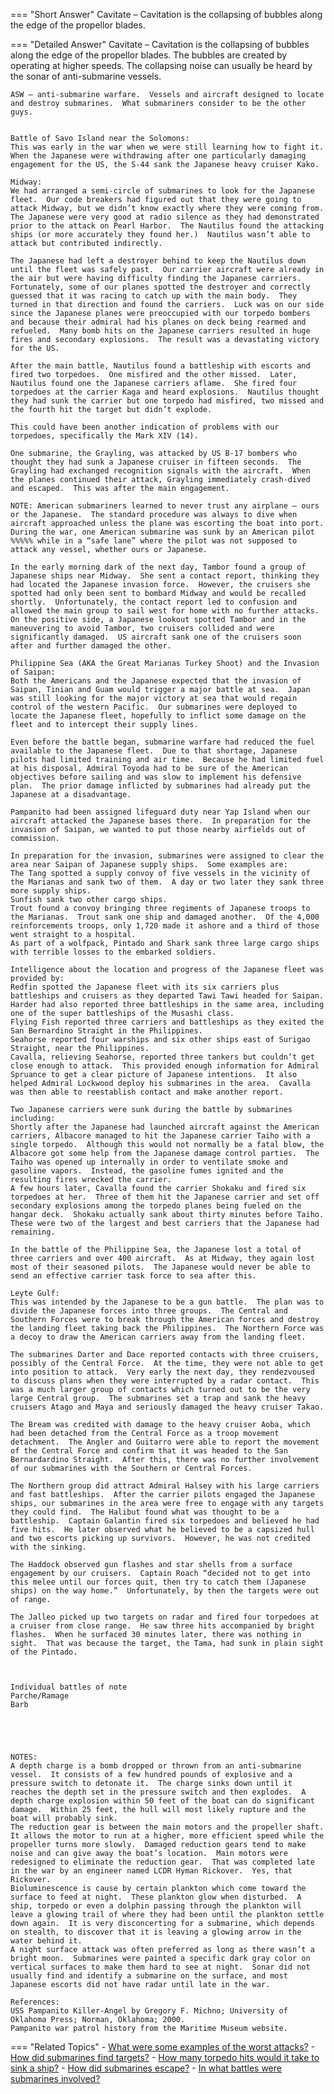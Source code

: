 
=== "Short Answer"
    Cavitate – Cavitation is the collapsing of bubbles along the edge of the propellor blades.

=== "Detailed Answer"
    Cavitate – Cavitation is the collapsing of bubbles along the edge of the propellor blades.  The bubbles are created by operating at higher speeds.  The collapsing noise can usually be heard by the sonar of anti-submarine vessels.

    ASW – anti-submarine warfare.  Vessels and aircraft designed to locate and destroy submarines.  What submariners consider to be the other guys.


    Battle of Savo Island near the Solomons:
    This was early in the war when we were still learning how to fight it.  When the Japanese were withdrawing after one particularly damaging engagement for the US, the S-44 sank the Japanese heavy cruiser Kako.

    Midway:
    We had arranged a semi-circle of submarines to look for the Japanese fleet.  Our code breakers had figured out that they were going to attack Midway, but we didn’t know exactly where they were coming from.  The Japanese were very good at radio silence as they had demonstrated prior to the attack on Pearl Harbor.  The Nautilus found the attacking ships (or more accurately they found her.)  Nautilus wasn’t able to attack but contributed indirectly.

    The Japanese had left a destroyer behind to keep the Nautilus down until the fleet was safely past.  Our carrier aircraft were already in the air but were having difficulty finding the Japanese carriers.  Fortunately, some of our planes spotted the destroyer and correctly guessed that it was racing to catch up with the main body.  They turned in that direction and found the carriers.  Luck was on our side since the Japanese planes were preoccupied with our torpedo bombers and because their admiral had his planes on deck being rearmed and refueled.  Many bomb hits on the Japanese carriers resulted in huge fires and secondary explosions.  The result was a devastating victory for the US.

    After the main battle, Nautilus found a battleship with escorts and fired two torpedoes.  One misfired and the other missed.  Later, Nautilus found one the Japanese carriers aflame.  She fired four torpedoes at the carrier Kaga and heard explosions.  Nautilus thought they had sunk the carrier but one torpedo had misfired, two missed and the fourth hit the target but didn’t explode.

    This could have been another indication of problems with our torpedoes, specifically the Mark XIV (14).

    One submarine, the Grayling, was attacked by US B-17 bombers who thought they had sunk a Japanese cruiser in fifteen seconds.  The Grayling had exchanged recognition signals with the aircraft.  When the planes continued their attack, Grayling immediately crash-dived and escaped.  This was after the main engagement.

    NOTE: American submariners learned to never trust any airplane – ours or the Japanese.  The standard procedure was always to dive when aircraft approached unless the plane was escorting the boat into port.  During the war, one American submarine was sunk by an American pilot %%%%% while in a “safe lane” where the pilot was not supposed to attack any vessel, whether ours or Japanese.

    In the early morning dark of the next day, Tambor found a group of Japanese ships near Midway.  She sent a contact report, thinking they had located the Japanese invasion force.  However, the cruisers she spotted had only been sent to bombard Midway and would be recalled shortly.  Unfortunately, the contact report led to confusion and allowed the main group to sail west for home with no further attacks.  On the positive side, a Japanese lookout spotted Tambor and in the maneuvering to avoid Tambor, two cruisers collided and were significantly damaged.  US aircraft sank one of the cruisers soon after and further damaged the other.

    Philippine Sea (AKA the Great Marianas Turkey Shoot) and the Invasion of Saipan:
    Both the Americans and the Japanese expected that the invasion of Saipan, Tinian and Guam would trigger a major battle at sea.  Japan was still looking for the major victory at sea that would regain control of the western Pacific.  Our submarines were deployed to locate the Japanese fleet, hopefully to inflict some damage on the fleet and to intercept their supply lines.

    Even before the battle began, submarine warfare had reduced the fuel available to the Japanese fleet.  Due to that shortage, Japanese pilots had limited training and air time.  Because he had limited fuel at his disposal, Admiral Toyoda had to be sure of the American objectives before sailing and was slow to implement his defensive plan.  The prior damage inflicted by submarines had already put the Japanese at a disadvantage.

    Pampanito had been assigned lifeguard duty near Yap Island when our aircraft attacked the Japanese bases there.  In preparation for the invasion of Saipan, we wanted to put those nearby airfields out of commission.

    In preparation for the invasion, submarines were assigned to clear the area near Saipan of Japanese supply ships.  Some examples are:
    The Tang spotted a supply convoy of five vessels in the vicinity of the Marianas and sank two of them.  A day or two later they sank three more supply ships.
    Sunfish sank two other cargo ships.
    Trout found a convoy bringing three regiments of Japanese troops to the Marianas.  Trout sank one ship and damaged another.  Of the 4,000 reinforcements troops, only 1,720 made it ashore and a third of those went straight to a hospital.
    As part of a wolfpack, Pintado and Shark sank three large cargo ships with terrible losses to the embarked soldiers.

    Intelligence about the location and progress of the Japanese fleet was provided by:
    Redfin spotted the Japanese fleet with its six carriers plus battleships and cruisers as they departed Tawi Tawi headed for Saipan.
    Harder had also reported three battleships in the same area, including one of the super battleships of the Musashi class.
    Flying Fish reported three carriers and battleships as they exited the San Bernardino Straight in the Philippines.
    Seahorse reported four warships and six other ships east of Surigao Straight, near the Philippines.
    Cavalla, relieving Seahorse, reported three tankers but couldn’t get close enough to attack.  This provided enough information for Admiral Spruance to get a clear picture of Japanese intentions.  It also helped Admiral Lockwood deploy his submarines in the area.  Cavalla was then able to reestablish contact and make another report.

    Two Japanese carriers were sunk during the battle by submarines including:
    Shortly after the Japanese had launched aircraft against the American carriers, Albacore managed to hit the Japanese carrier Taiho with a single torpedo.  Although this would not normally be a fatal blow, the Albacore got some help from the Japanese damage control parties.  The Taiho was opened up internally in order to ventilate smoke and gasoline vapors.  Instead, the gasoline fumes ignited and the resulting fires wrecked the carrier.
    A few hours later, Cavalla found the carrier Shokaku and fired six torpedoes at her.  Three of them hit the Japanese carrier and set off secondary explosions among the torpedo planes being fueled on the hangar deck.  Shokaku actually sank about thirty minutes before Taiho.  These were two of the largest and best carriers that the Japanese had remaining.

    In the battle of the Philippine Sea, the Japanese lost a total of three carriers and over 400 aircraft.  As at Midway, they again lost most of their seasoned pilots.  The Japanese would never be able to send an effective carrier task force to sea after this.

    Leyte Gulf:
    This was intended by the Japanese to be a gun battle.  The plan was to divide the Japanese forces into three groups.  The Central and Southern Forces were to break through the American forces and destroy the landing fleet taking back the Philippines.  The Northern Force was a decoy to draw the American carriers away from the landing fleet.

    The submarines Darter and Dace reported contacts with three cruisers, possibly of the Central Force.  At the time, they were not able to get into position to attack.  Very early the next day, they rendezvoused to discuss plans when they were interrupted by a radar contact.  This was a much larger group of contacts which turned out to be the very large Central group.  The submarines set a trap and sank the heavy cruisers Atago and Maya and seriously damaged the heavy cruiser Takao.

    The Bream was credited with damage to the heavy cruiser Aoba, which had been detached from the Central Force as a troop movement detachment.  The Angler and Guitarro were able to report the movement of the Central Force and confirm that it was headed to the San Bernardardino Straight.  After this, there was no further involvement of our submarines with the Southern or Central Forces.

    The Northern group did attract Admiral Halsey with his large carriers and fast battleships.  After the carrier pilots engaged the Japanese ships, our submarines in the area were free to engage with any targets they could find.  The Halibut found what was thought to be a battleship.  Captain Galantin fired six torpedoes and believed he had five hits.  He later observed what he believed to be a capsized hull and two escorts picking up survivors.  However, he was not credited with the sinking.

    The Haddock observed gun flashes and star shells from a surface engagement by our cruisers.  Captain Roach “decided not to get into this melee until our forces quit, then try to catch them (Japanese ships) on the way home.”  Unfortunately, by then the targets were out of range.

    The Jalleo picked up two targets on radar and fired four torpedoes at a cruiser from close range.  He saw three hits accompanied by bright flashes.  When he surfaced 30 minutes later, there was nothing in sight.  That was because the target, the Tama, had sunk in plain sight of the Pintado.



    Individual battles of note
    Parche/Ramage
    Barb





    NOTES:
    A depth charge is a bomb dropped or thrown from an anti-submarine vessel.  It consists of a few hundred pounds of explosive and a pressure switch to detonate it.  The charge sinks down until it reaches the depth set in the pressure switch and then explodes.  A depth charge explosion within 50 feet of the boat can do significant damage.  Within 25 feet, the hull will most likely rupture and the boat will probably sink.
    The reduction gear is between the main motors and the propeller shaft.  It allows the motor to run at a higher, more efficient speed while the propeller turns more slowly.  Damaged reduction gears tend to make noise and can give away the boat’s location.  Main motors were redesigned to eliminate the reduction gear.  That was completed late in the war by an engineer named LCDR Hyman Rickover.  Yes, that Rickover.
    Bioluminescence is cause by certain plankton which come toward the surface to feed at night.  These plankton glow when disturbed.  A ship, torpedo or even a dolphin passing through the plankton will leave a glowing trail of where they had been until the plankton settle down again.  It is very disconcerting for a submarine, which depends on stealth, to discover that it is leaving a glowing arrow in the water behind it.
    A night surface attack was often preferred as long as there wasn’t a bright moon.  Submarines were painted a specific dark gray color on vertical surfaces to make them hard to see at night.  Sonar did not usually find and identify a submarine on the surface, and most Japanese escorts did not have radar until late in the war.

    References:
    USS Pampanito Killer-Angel by Gregory F. Michno; University of Oklahoma Press; Norman, Oklahoma; 2000.
    Pampanito war patrol history from the Maritime Museum website.

=== "Related Topics"
    - [What were some examples of the worst attacks?](../FAQs/what-were-some-examples-of-the-worst-attacks.md)
    - [How did submarines find targets?](../FAQs/how-did-submarines-find-targets.md)
    - [How many torpedo hits would it take to sink a ship?](../FAQs/how-many-torpedo-hits-would-it-take-to-sink-a-ship.md)
    - [How did submarines escape?](../FAQs/how-did-submarines-escape.md)
    - [In what battles were submarines involved?](../FAQs/in-what-battles-were-submarines-involved.md)

